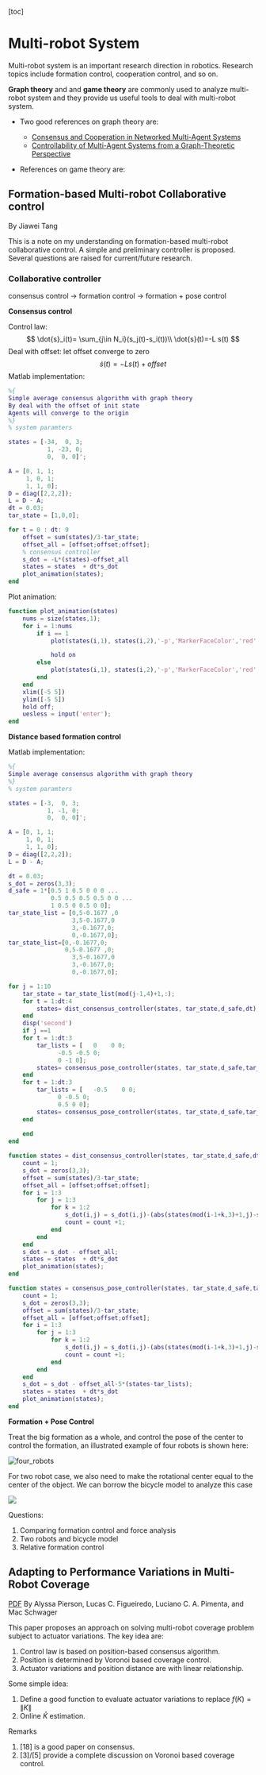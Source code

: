 [toc]

# Multi-robot System

Multi-robot system is an important research direction  in robotics. Research topics include formation control, cooperation control, and so on. 

**Graph theory** and and **game theory** are commonly used to analyze multi-robot system and they  provide us useful tools to deal with multi-robot system.

* Two good references on graph theory are:
  * [Consensus and Cooperation in Networked Multi-Agent Systems](https://ieeexplore.ieee.org/stamp/stamp.jsp?tp=&arnumber=4118472)
  * [Controllability of  Multi-Agent  Systems  from  a  Graph-Theoretic  Perspective](https://epubs.siam.org/doi/pdf/10.1137/060674909)

* References on game theory are:



## Formation-based Multi-robot Collaborative control

By Jiawei Tang

This is a note on my understanding on formation-based multi-robot collaborative control. A simple and preliminary controller is proposed. Several questions are raised for current/future research.

### Collaborative controller

consensus control -> formation control -> formation + pose control

**Consensus control**

Control law:
$$
\dot{s}_i(t)= \sum_{j\in N_i}(s_j(t)-s_i(t))\\
\dot{s}(t)=-L s(t)
$$
Deal with offset: let offset converge to zero
$$
\dot{s}(t)=-L s(t) + offset
$$
Matlab implementation:

```matlab
%{
Simple average consensus algorithm with graph theory
By deal with the offset of init state
Agents will converge to the origin
%}
% system paramters

states = [-34,  0, 3;
           1, -23, 0;
           0,  0, 0]';

A = [0, 1, 1;
     1, 0, 1;
     1, 1, 0];
D = diag([2,2,2]);
L = D - A;
dt = 0.03;
tar_state = [1,0,0];

for t = 0 : dt: 9
    offset = sum(states)/3-tar_state;
    offset_all = [offset;offset;offset];
    % consensus controller
    s_dot = -L*(states)-offset_all
    states = states  + dt*s_dot
    plot_animation(states);
end


```

Plot animation:

```matlab
function plot_animation(states)
    nums = size(states,1);
    for i = 1:nums
        if i == 1
            plot(states(i,1), states(i,2),'-p','MarkerFaceColor','red','MarkerEdgeColor','red','MarkerSize',8);

            hold on
        else
            plot(states(i,1), states(i,2),'-p','MarkerFaceColor','red','MarkerEdgeColor','red','MarkerSize',8);
        end
    end
    xlim([-5 5])
    ylim([-5 5])
    hold off;
    uesless = input('enter');
end
```



**Distance based formation control**

Matlab implementation:

```matlab
%{
Simple average consensus algorithm with graph theory
%}
% system paramters

states = [-3,  0, 3;
           1, -1, 0;
           0,  0, 0]';

A = [0, 1, 1;
     1, 0, 1;
     1, 1, 0];
D = diag([2,2,2]);
L = D - A;

dt = 0.03;
s_dot = zeros(3,3);
d_safe = 1*[0.5 1 0.5 0 0 0 ...
            0.5 0.5 0.5 0.5 0 0 ...
            1 0.5 0 0.5 0 0];
tar_state_list = [0,5-0.1677 ,0
                  3,5-0.1677,0
                  3,-0.1677,0;
                  0,-0.1677,0];
tar_state_list=[0,-0.1677,0;
                0,5-0.1677 ,0;
                  3,5-0.1677,0
                  3,-0.1677,0;
                  0,-0.1677,0];

for j = 1:10
    tar_state = tar_state_list(mod(j-1,4)+1,:);
    for t = 1:dt:4
        states= dist_consensus_controller(states, tar_state,d_safe,dt);
    end
    disp('second')
    if j ==1 
    for t = 1:dt:3
        tar_lists = [   0    0 0;
              -0.5 -0.5 0;
              0 -1 0];
        states= consensus_pose_controller(states, tar_state,d_safe,tar_lists,dt);
    end
    for t = 1:dt:3
        tar_lists = [   -0.5    0 0;
              0 -0.5 0;
              0.5 0 0];
        states= consensus_pose_controller(states, tar_state,d_safe,tar_lists,dt);
    end
    
    end
end

function states = dist_consensus_controller(states, tar_state,d_safe,dt)
    count = 1;
    s_dot = zeros(3,3);
    offset = sum(states)/3-tar_state;
    offset_all = [offset;offset;offset];
    for i = 1:3
        for j = 1:3
            for k = 1:2
                s_dot(i,j) = s_dot(i,j)-(abs(states(mod(i-1+k,3)+1,j)-states(i,j))-d_safe(count))*(states(i,j)-states(mod(i-1+k,3)+1,j));
                count = count +1;
            end
        end
    end
    s_dot = s_dot - offset_all;
    states = states  + dt*s_dot
    plot_animation(states);
end

function states = consensus_pose_controller(states, tar_state,d_safe,tar_lists,dt)
    count = 1;
    s_dot = zeros(3,3);
    offset = sum(states)/3-tar_state;
    offset_all = [offset;offset;offset];
    for i = 1:3
        for j = 1:3
            for k = 1:2
                s_dot(i,j) = s_dot(i,j)-(abs(states(mod(i-1+k,3)+1,j)-states(i,j))-d_safe(count))*(states(i,j)-states(mod(i-1+k,3)+1,j));
                count = count +1;
            end
        end
    end
    s_dot = s_dot - offset_all-5*(states-tar_lists);
    states = states  + dt*s_dot
    plot_animation(states);
end
```



**Formation + Pose Control**

Treat the big formation as a whole, and control the pose of the center to control the formation, an illustrated example of four robots is shown here:

![four_robots](img/four_robots.png)

For two robot case, we also need to make the rotational center equal to the center of the object. We can borrow the bicycle model to analyze this case



![](img/two_robots.png)

Questions:

1. Comparing formation control and force analysis
2. Two robots and bicycle model
3. Relative formation control

## Adapting to Performance Variations in Multi-Robot Coverage

[PDF](https://web.stanford.edu/~schwager/MyPapers/PiersonEtAlICRA15AdaptivePerformanceCoverage.pdf)                           By Alyssa Pierson, Lucas C. Figueiredo, Luciano C. A. Pimenta, and Mac Schwager

This paper proposes an approach on solving multi-robot coverage problem subject to actuator variations. The key idea are:

1. Control law is based on position-based consensus algorithm.
2. Position is determined by Voronoi based coverage control.
3. Actuator variations and position distance are with linear relationship.

Some simple idea:

1. Define a good function to evaluate  actuator variations  to replace $f(K)=\|K\|$
2. Online $\hat{K}$ estimation.

Remarks

1.  [18] is a good paper on consensus.
2. [3]/[5] provide a complete discussion on Voronoi based coverage control.

